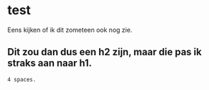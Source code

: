 # test

Eens kijken of ik dit zometeen ook nog zie.

## Dit zou dan dus een h2 zijn, maar die pas ik straks aan naar h1.
    4 spaces.
